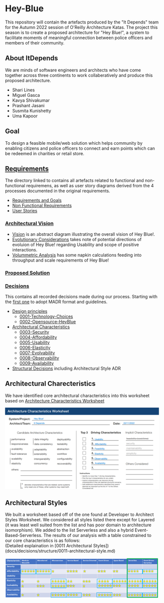 # Hey-Blue

This repository will contain the artefacts produced by the "It Depends" team for the Autumn 2022 session of O'Reilly Architecture Katas. The project this season is to create a proposed architecture for "Hey Blue!", a system to facilitate moments of meaningful connection between police officers and members of their community.

## About ItDepends
We are minds of software engineers and architects who have come together across three continents to work collaberatively and produce this proposed architecture.

- Shari Lines
- Miguel Gasca
- Kavya Shivakumar
- Prashant Jasani
- Susmita Kunishetty
- Uma Kapoor

## Goal
To design a feasible mobile/web solution which helps community by enabling citizens and police officers to connect and earn points which can be redeemed in charities or retail store. 

## [Requirements](Requirements)

The directory linked to contains all artefacts related to functional and non-functional requiremens, as well as user story diagrams derived from the 4 processes documented in the original requirements.

- [Requirements and Goals](Requirements/Requirements_And_Goals.md)
- [Non Functional Requirements](Requirements/Non_Functional_Requirements.md)
- [User Stories](Requirements/UserStories)

### [Architectural Vision](Vision%20and%20Context)

- [Vision](Vision%20and%20Context/context%20and%20vision.jpg) is an abstract diagram illustrating the overall vision of Hey Blue!.
- [Evolutionary Considerations](Vision%20and%20Context/Evolutionary%20Considerations.md) takes note of potential directions of evoluion of Hey Blue! regarding Usability and scope of positive interactions.
- [Volummetric Analysis](Vision%20and%20Context/Volumetric.md) has some napkin calculations feeding into throughput and scale requirements of Hey Blue!

### [Proposed Solution](Solution/README.md)

### [Decisions](docs/decisions/README.md)

This contains all recorded decisions made during our process. Starting with the [first one](./docs/decisions/0000-use-markdown-any-decision-records.md) to adopt MADR format and guidelines.

- [Design principles](docs/decisions/principles/)
   - [0001-Technology-Choices](docs/decisions/principles/0001-technology-choices.md)
   - [0002-Opensource-HeyBlue](docs/decisions/principles/0002-opensource-heyblue.md)
- [Architectural Characteristics](docs/decisions/characteristics/)
   - [0003-Security](docs/decisions/characteristics/0003-security.md)
   - [0004-Affordability](docs/decisions/characteristics/0004-affordability.md)
   - [0005-Usability](docs/decisions/characteristics/0005-usability.md)
   - [0006-Elasticity](docs/decisions/characteristics/0006-elasticity.md)
   - [0007-Evolvability](docs/decisions/characteristics/0007-evolvability.md)
   - [0008-Observability](docs/decisions/characteristics/0008-observability.md)
   - [0009-Availability](docs/decisions/characteristics/0009-availability.md)
- [Structural Decisions](docs/decisions/structure/) including Architectural Style ADR

## Architectural Charecteristics

We have identified core architectural characteristics into this worksheet based on [Architecture Characteristics Worksheet](https://www.developertoarchitect.com/downloads/architecture-characteristics-worksheet.pdf) 

![ArchitecturalCharacteristics](docs/decisions/characteristics/ArchitecturalCharecteristics.PNG)

## Architectural Styles

We built a worksheet based off of the one found at Developer to Architect Styles Worksheet. We considered all styles listed there except for Layered (it was least well suited from the list and has poor domain to architecture isomorphism). We added to the list Serverless and also a hybrid Event-Based-Serverless. The results of our analysis with a table constrained to our core characteristics is as follows:  
(Detailed explaination in [0011 Architectural Styles])(docs/decisions/structure/0011-architectural-style.md)

![StyleToCharacteristicAnalysis](docs/decisions/structure/ArchitecturalStyleCharacteristicComparisons.png)
